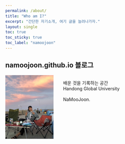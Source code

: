 ```yaml
---
permalink: /about/
title: "Who am I?"
excerpt: "간단한 자기소개, 여기 글을 늘려나가자."
layout: single
toc: true
toc_sticky: true
toc_label: "namoojoon"
---
```

## namoojoon.github.io 블로그
<style>
      div.left {
        width: 30%;
        float: left;
        box-sizing: border-box;
      }
      div.right {
        width: 70%;
        float: right;
        box-sizing: border-box;
		padding-left: 30px;
      }
    </style>

<div class = "left"> 
<img src="../assets/images/profile.jpg" alt="icon" style="zoom: 50%;" align="left" width="100%"/>
</div>

<div class="right">
<p>
  배운 것을 기록하는 공간<br>
  Handong Global University<br>
  <br>
  NaMooJoon.
</p>
</div>




